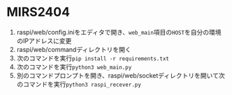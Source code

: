# MIRS2404

1. raspi/web/config.iniをエディタで開き、```web_main```項目の```HOST```を自分の環境のIPアドレスに変更
2. raspi/web/commandディレクトリを開く
3. 次のコマンドを実行```pip install -r requirements.txt```
4. 次のコマンドを実行```python3 web_main.py```
5. 別のコマンドプロンプトを開き、raspi/web/socketディレクトリを開いて次のコマンドを実行```python3 raspi_recever.py```
